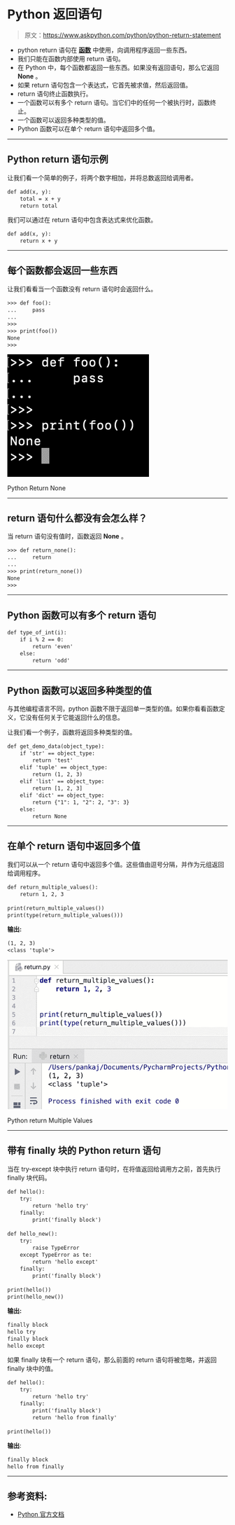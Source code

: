 # Python 返回语句

> 原文：<https://www.askpython.com/python/python-return-statement>

*   python return 语句在 [**函数**](https://www.askpython.com/python/python-functions) 中使用，向调用程序返回一些东西。
*   我们只能在函数内部使用 return 语句。
*   在 Python 中，每个函数都返回一些东西。如果没有返回语句，那么它返回 **None** 。
*   如果 return 语句包含一个表达式，它首先被求值，然后返回值。
*   return 语句终止函数执行。
*   一个函数可以有多个 return 语句。当它们中的任何一个被执行时，函数终止。
*   一个函数可以返回多种类型的值。
*   Python 函数可以在单个 return 语句中返回多个值。

* * *

## Python return 语句示例

让我们看一个简单的例子，将两个数字相加，并将总数返回给调用者。

```
def add(x, y):
    total = x + y
    return total

```

我们可以通过在 return 语句中包含表达式来优化函数。

```
def add(x, y):
    return x + y

```

* * *

## 每个函数都会返回一些东西

让我们看看当一个函数没有 return 语句时会返回什么。

```
>>> def foo():
...     pass
... 
>>> 
>>> print(foo())
None
>>>

```

![Python Return None](img/a1da3896d81941cbed64b823a30ca7fc.png)

Python Return None

* * *

## return 语句什么都没有会怎么样？

当 return 语句没有值时，函数返回 **None** 。

```
>>> def return_none():
...     return
... 
>>> print(return_none())
None
>>> 

```

* * *

## Python 函数可以有多个 return 语句

```
def type_of_int(i):
    if i % 2 == 0:
        return 'even'
    else:
        return 'odd'

```

* * *

## Python 函数可以返回多种类型的值

与其他编程语言不同，python 函数不限于返回单一类型的值。如果你看看函数定义，它没有任何关于它能返回什么的信息。

让我们看一个例子，函数将返回多种类型的值。

```
def get_demo_data(object_type):
    if 'str' == object_type:
        return 'test'
    elif 'tuple' == object_type:
        return (1, 2, 3)
    elif 'list' == object_type:
        return [1, 2, 3]
    elif 'dict' == object_type:
        return {"1": 1, "2": 2, "3": 3}
    else:
        return None

```

* * *

## 在单个 return 语句中返回多个值

我们可以从一个 return 语句中返回多个值。这些值由逗号分隔，并作为元组返回给调用程序。

```
def return_multiple_values():
    return 1, 2, 3

print(return_multiple_values())
print(type(return_multiple_values()))

```

**输出:**

```
(1, 2, 3)
<class 'tuple'>

```

![Python Return Multiple Values](img/eab0a72c7b1170b6e36e75df692fec2b.png)

Python return Multiple Values

* * *

## 带有 finally 块的 Python return 语句

当在 try-except 块中执行 return 语句时，在将值返回给调用方之前，首先执行 finally 块代码。

```
def hello():
    try:
        return 'hello try'
    finally:
        print('finally block')

def hello_new():
    try:
        raise TypeError
    except TypeError as te:
        return 'hello except'
    finally:
        print('finally block')

print(hello())
print(hello_new())

```

**输出:**

```
finally block
hello try
finally block
hello except

```

如果 finally 块有一个 return 语句，那么前面的 return 语句将被忽略，并返回 finally 块中的值。

```
def hello():
    try:
        return 'hello try'
    finally:
        print('finally block')
        return 'hello from finally'

print(hello())

```

**输出**:

```
finally block
hello from finally

```

* * *

## 参考资料:

*   [Python 官方文档](https://docs.python.org/3.8/reference/simple_stmts.html#the-return-statement)